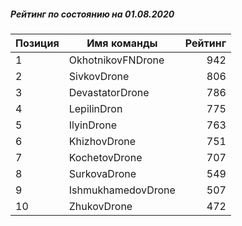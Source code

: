 ##### Рейтинг по состоянию на 01.08.2020

Позиция|Имя команды|Рейтинг
---|---|---:
1|OkhotnikovFNDrone|942
2|SivkovDrone|806
3|DevastatorDrone|786
4|LepilinDron|775
5|IlyinDrone|763
6|KhizhovDrone|751
7|KochetovDrone|707
8|SurkovaDrone|549
9|IshmukhamedovDrone|507
10|ZhukovDrone|472
